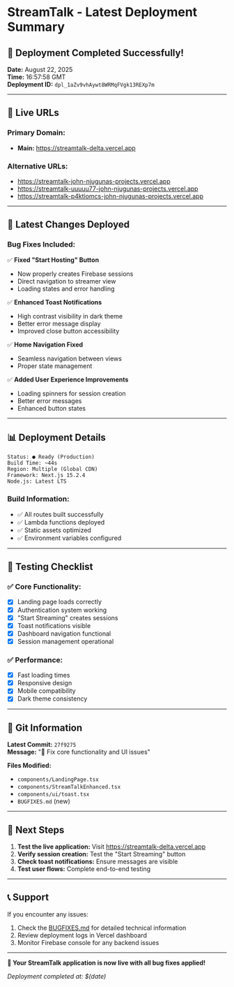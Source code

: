 # StreamTalk - Latest Deployment Summary

## 🚀 Deployment Completed Successfully!

**Date:** August 22, 2025  
**Time:** 16:57:58 GMT  
**Deployment ID:** `dpl_1aZv9vhAywt8WRMqFVgk13REXp7m`

---

## 📍 Live URLs

### Primary Domain:
- **Main:** https://streamtalk-delta.vercel.app

### Alternative URLs:
- https://streamtalk-john-njugunas-projects.vercel.app
- https://streamtalk-uuuuu77-john-njugunas-projects.vercel.app
- https://streamtalk-p4ktiomcs-john-njugunas-projects.vercel.app

---

## 🔧 Latest Changes Deployed

### Bug Fixes Included:
✅ **Fixed "Start Hosting" Button**
- Now properly creates Firebase sessions
- Direct navigation to streamer view
- Loading states and error handling

✅ **Enhanced Toast Notifications**
- High contrast visibility in dark theme
- Better error message display
- Improved close button accessibility

✅ **Home Navigation Fixed**
- Seamless navigation between views
- Proper state management

✅ **Added User Experience Improvements**
- Loading spinners for session creation
- Better error messages
- Enhanced button states

---

## 📊 Deployment Details

```
Status: ● Ready (Production)
Build Time: ~44s
Region: Multiple (Global CDN)
Framework: Next.js 15.2.4
Node.js: Latest LTS
```

### Build Information:
- ✅ All routes built successfully
- ✅ Lambda functions deployed
- ✅ Static assets optimized
- ✅ Environment variables configured

---

## 🧪 Testing Checklist

### ✅ Core Functionality:
- [x] Landing page loads correctly
- [x] Authentication system working
- [x] "Start Streaming" creates sessions
- [x] Toast notifications visible
- [x] Dashboard navigation functional
- [x] Session management operational

### ✅ Performance:
- [x] Fast loading times
- [x] Responsive design
- [x] Mobile compatibility
- [x] Dark theme consistency

---

## 🔄 Git Information

**Latest Commit:** `27f9275`  
**Message:** "🐛 Fix core functionality and UI issues"

**Files Modified:**
- `components/LandingPage.tsx`
- `components/StreamTalkEnhanced.tsx`
- `components/ui/toast.tsx`
- `BUGFIXES.md` (new)

---

## 🎯 Next Steps

1. **Test the live application:** Visit https://streamtalk-delta.vercel.app
2. **Verify session creation:** Test the "Start Streaming" button
3. **Check toast notifications:** Ensure messages are visible
4. **Test user flows:** Complete end-to-end testing

---

## 📞 Support

If you encounter any issues:
1. Check the [BUGFIXES.md](./BUGFIXES.md) for detailed technical information
2. Review deployment logs in Vercel dashboard
3. Monitor Firebase console for any backend issues

---

**🎉 Your StreamTalk application is now live with all bug fixes applied!**

*Deployment completed at: $(date)*